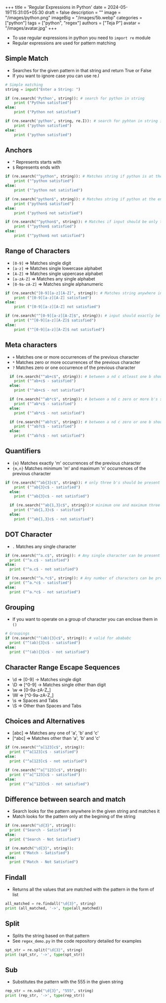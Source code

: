 +++
title = 'Regular Expressions in Python'
date = 2024-05-19T15:31:05+05:30
draft = false
description = ""
image = "/images/python.png"
imageBig = "/images/5b.webp"
categories = ["python"]
tags = ["python", "regex"]
authors = ["Teja P"]
avatar = "/images/avatar.jpg"
+++


<!-- # Regular Expressions in Python -->


* To use regular expressions in python you need to `import re` module
* Regular expressions are used for pattern matching

## Simple Match
* Searches for the given pattern in that string and return True or False
* If you want to ignore case you can use re.I 
```python
# Simple matching
string = input("Enter a String: ")

if (re.search('Python', string)): # search for python in string
    print ("Python satisfied")
else:
    print ("Python not satisfied")

if (re.search('python', string, re.I)): # search for pyhton in string ignroe case
    print ("python satisfied")
else:
    print ("python satisfied")
```

## Anchors
* `^` Represents starts with
* `$` Represents ends with

```python
if (re.search("^python", string)): # Matches string if python is at the start of the sentence
    print ("^python satisfied")
else:
    print ("^python not satisfied")

if (re.search("python$", string)): # Matches string if python at the end of the sentence
    print ("python$ satisfied")
else:
    print ("python$ not satisfied")

if (re.search("^python$", string)): # Matches if input should be only the word python
    print ("^python$ satisfied")
else:
    print ("^python$ not satisfied")
```
## Range of Characters
* `[0-9]` => Matches single digit
* `[a-z]` => Matches single lowercase alphabet
* `[A-Z]` => Matches single uppercase alphabet
* `[a-zA-Z]` => Matches any single alphabet
* `[0-9a-zA-Z]` => Matches single alphanumeric

```python
if (re.search("[0-9][a-z][A-Z]", string)): # Matches string anywhere in the sentence which has a three letter word whoose first lette ris num , 2nd small char, 3rd caps char
    print ("[0-9][a-z][A-Z] satisfied")
else:
    print ("[0-9][a-z][A-Z] not satisfied")

if (re.search("^[0-9][a-z][A-Z]$", string)): # input should exactly be a three letter word whoose first lette ris num , 2nd small char, 3rd caps char
    print ("^[0-9][a-z][A-Z]$ satisfied")
else:
    print ("^[0-9][a-z][A-Z]$ not satisfied")
```

## Meta characters
* `+` Matches one or more occurrences of the previous character
* `*` Matches zero or more occurrences of the previous character
* `?` Matches zero or one occurrence of the previous character
```python
  if (re.search("^ab+c$", string)): # between a nd c atleast one b should be present
    print ("^ab+c$ - satisfied")
  else:
    print ("^ab+c$ - not satisfied")

  if (re.search("^ab*c$", string)): # between a nd c zero or more b's should be present
    print ("^ab*c$ - satisfied")
  else:
    print ("^ab*c$ - not satisfied")

  if (re.search("^ab?c$", string)): # between a nd c zero or one b should be present
    print ("^ab?c$ - satisfied")
  else:
    print ("^ab?c$ - not satisfied")
```

## Quantifiers
* `{m}` Matches exactly 'm' occurrences of the previous character
* `{m,n}` Matches minimum 'm' and maximum 'n' occurrences of the previous character

```python
if (re.search("^ab{3}c$", string)): # only three b's should be present between a and c
    print ("^ab{3}c$ - satisfied")
  else:
    print ("^ab{3}c$ - not satisfied")

  if (re.search("^ab{1,3}c$", string)):# minimum one and maximum three b's should be present between a and c
    print ("^ab{1,3}c$ - satisfied")
  else:
    print ("^ab{1,3}c$ - not satisfied")
```

## DOT Character
* `.` Matches any single character

```python
if (re.search("^a.c$", string)): # Any single character can be present between a and c
  print ("^a.c$ - satisfied")
else:
  print ("^a.c$ - not satisfied")

if (re.search("^a.*c$", string)): # Any number of characters can be present between a and c
  print ("^a.*c$ - satisfied")
else:
  print ("^a.*c$ - not satisfied")
```

## Grouping
* If you want to operate on a group of character you can enclose them in `()`
```python
# Groupings
if (re.search("^(ab){3}c$", string)): # valid for abababc
  print ("^(ab){3}c$ - satisfied")
else:
  print ("^(ab){3}c$ - not satisfied")
```

## Character Range Escape Sequences
* \d => [0-9] -> Matches single digit
* \D => [^0-9] -> Matches single other than digit
* \w => [0-9a-zA-Z_]
* \W => [^0-9a-zA-Z_]
* \s => Spaces and Tabs
* \S => Other than Spaces and Tabs

## Choices and Alternatives
* [abc] => Matches any one of 'a', 'b' and 'c'
* [^abc] => Matches other than 'a', 'b' and 'c'

```python
if (re.search("^a[123]c$", string)):
  print ("^a[123]c$ - satisfied")
else:
  print ("^a[123]c$ - not satisfied")

if (re.search("^a[^123]c$", string)):
  print ("^a[^123]c$ - satisfied")
else:
  print ("^a[^123]c$ - not satisfied")
```

## Difference between search and match
* Search looks for the pattern anywhere in the given string and matches it
* Match looks for the pattern only at the begining of the string

```python
if (re.search("\d{3}", string)):
  print ("Search - Satisfied")
else:
  print ("Search - Not Satisfied")

if (re.match("\d{3}", string)):
  print ("Match - Satisfied")
else:
  print ("Match - Not Satisfied")
```

## Findall
* Returns all the values that are matched with the pattern in the form of list

```python
all_matched = re.findall("\d{3}", string)
print (all_matched, '->', type(all_matched))

```

## Split
* Splits the string based on that pattern
* See `regex_demo.py` in the code repository detailed for examples

```python
spt_str = re.split("\d{3}", string)
print (spt_str, '->', type(spt_str))
```

## Sub
* Substitutes the pattern with the 555 in the given string

```python
rep_str = re.sub("\d{3}", "555", string)
print (rep_str, '->', type(rep_str))
```

